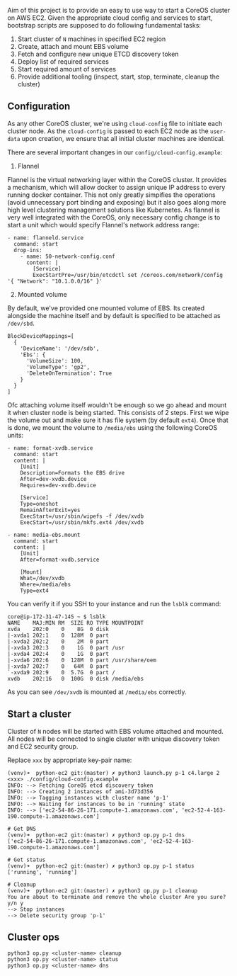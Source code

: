 Aim of this project is to provide an easy to use way to start a CoreOS cluster on AWS EC2. Given the
appropriate cloud config and services to start, bootstrap scripts are supposed to do following fundamental
tasks:

1. Start cluster of `N` machines in specified EC2 region
2. Create, attach and mount EBS volume
3. Fetch and configure new unique ETCD discovery token
4. Deploy list of required services
5. Start required amount of services 
6. Provide additional tooling (inspect, start, stop, terminate, cleanup the cluster)

## Configuration

As any other CoreOS cluster, we're using `cloud-config` file to initiate each cluster node. As the `cloud-config`
is passed to each EC2 node as the `user-data` upon creation, we ensure that all initial cluster machines are
identical.

There are several important changes in our `config/cloud-config.example`:

1. Flannel

Flannel is the virtual networking layer within the CoreOS cluster. It provides a mechanism, which will allow
docker to assign unique IP address to every running docker container. This not only greatly simpifies the operations
(avoid unnecessary port binding and exposing) but it also goes along more high level clustering management
solutions like Kubernetes. As flannel is very well integrated with the CoreOS, only necessary config change is to
start a unit which would specify Flannel's network address range:

    - name: flanneld.service
      command: start
      drop-ins:
        - name: 50-network-config.conf
          content: |
            [Service]
            ExecStartPre=/usr/bin/etcdctl set /coreos.com/network/config '{ "Network": "10.1.0.0/16" }'

2. Mounted volume

By default, we've provided one mounted volume of EBS. Its created alongside the machine itself and by default is
specified to be attached as `/dev/sbd`. 

    BlockDeviceMappings=[
      {
        'DeviceName': '/dev/sdb',
        'Ebs': {
          'VolumeSize': 100,
          'VolumeType': 'gp2',
          'DeleteOnTermination': True
        }
      }
    ]

Ofc attaching volume itself wouldn't be enough so we go ahead and mount
it when cluster node is being started. This consists of 2 steps. First we
wipe the volume out and make sure it has file system (by default `ext4`). Once
that is done, we mount the volume to `/media/ebs` using the following CoreOS
units:

    - name: format-xvdb.service
      command: start
      content: |
        [Unit]
        Description=Formats the EBS drive
        After=dev-xvdb.device
        Requires=dev-xvdb.device

        [Service]
        Type=oneshot
        RemainAfterExit=yes
        ExecStart=/usr/sbin/wipefs -f /dev/xvdb
        ExecStart=/usr/sbin/mkfs.ext4 /dev/xvdb

    - name: media-ebs.mount
      command: start
      content: |
        [Unit]
        After=format-xvdb.service

        [Mount]
        What=/dev/xvdb
        Where=/media/ebs
        Type=ext4

You can verify it if you SSH to your instance and run the `lsblk` command:

    core@ip-172-31-47-145 ~ $ lsblk
    NAME    MAJ:MIN RM  SIZE RO TYPE MOUNTPOINT
    xvda    202:0    0    8G  0 disk
    |-xvda1 202:1    0  128M  0 part
    |-xvda2 202:2    0    2M  0 part
    |-xvda3 202:3    0    1G  0 part /usr
    |-xvda4 202:4    0    1G  0 part
    |-xvda6 202:6    0  128M  0 part /usr/share/oem
    |-xvda7 202:7    0   64M  0 part
    `-xvda9 202:9    0  5.7G  0 part /
    xvdb    202:16   0  100G  0 disk /media/ebs

As you can see `/dev/xvdb` is mounted at `/media/ebs` correctly.

## Start a cluster

Cluster of `N` nodes will be started with EBS volume attached and mounted. All nodes will be connected to
single cluster with unique discovery token and EC2 security group.

Replace `xxx` by appropriate key-pair name:

    (venv)➜  python-ec2 git:(master) ✗ python3 launch.py p-1 c4.large 2 <xxx> ./config/cloud-config.example
    INFO: --> Fetching CoreOS etcd discovery token
    INFO: --> Creating 2 instances of ami-3d73d356
    INFO: --> Tagging instances with cluster name 'p-1'
    INFO: --> Waiting for instances to be in 'running' state
    INFO: --> ['ec2-54-86-26-171.compute-1.amazonaws.com', 'ec2-52-4-163-190.compute-1.amazonaws.com']

    # Get DNS
    (venv)➜  python-ec2 git:(master) ✗ python3 op.py p-1 dns
    ['ec2-54-86-26-171.compute-1.amazonaws.com', 'ec2-52-4-163-190.compute-1.amazonaws.com']

    # Get status
    (venv)➜  python-ec2 git:(master) ✗ python3 op.py p-1 status
    ['running', 'running']

    # Cleanup
    (venv)➜  python-ec2 git:(master) ✗ python3 op.py p-1 cleanup
    You are about to terminate and remove the whole cluster Are you sure? y/n y
    --> Stop instances
    --> Delete security group 'p-1'

## Cluster ops 

    python3 op.py <cluster-name> cleanup
    python3 op.py <cluster-name> status
    python3 op.py <cluster-name> dns
